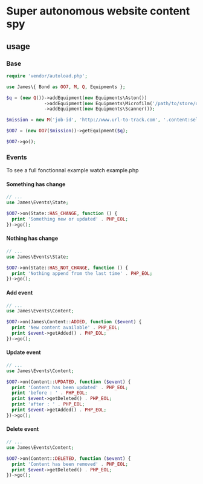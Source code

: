 # Super autonomous website content spy

## usage

### Base

```php
require 'vendor/autoload.php';

use James\{ Bond as OO7, M, Q, Equipments };

$q = (new Q())->addEquipment(new Equipments\Aston())
              ->addEquipment(new Equipments\Microfilm('/path/to/store/data'))
              ->addEquipment(new Equipments\Scanner());

$mission = new M('job-id', 'http://www.url-to-track.com', '.content:selector');

$OO7 = (new OO7($mission))->getEquipment($q);

$OO7->go();
```

### Events

To see a full fonctionnal example watch example.php

#### Something has change

```php
// ...
use James\Events\State;

$OO7->on(State::HAS_CHANGE, function () {
  print 'Something new or updated' . PHP_EOL;
})->go();
```

#### Nothing has change

```php
// ...
use James\Events\State;

$OO7->on(State::HAS_NOT_CHANGE, function () {
  print 'Nothing append from the last time' . PHP_EOL;
})->go();
```


#### Add event

```php
// ...
use James\Events\Content;

$OO7->on(James\Content::ADDED, function ($event) {
  print 'New content available' . PHP_EOL;
  print $event->getAdded() . PHP_EOL;
})->go();
```


#### Update event

```php
// ...
use James\Events\Content;

$OO7->on(Content::UPDATED, function ($event) {
  print 'Content has been updated' . PHP_EOL;
  print 'before : ' . PHP_EOL;
  print $event->getDeleted() . PHP_EOL;
  print 'after : ' . PHP_EOL;
  print $event->getAdded() . PHP_EOL;
})->go();
```

#### Delete event

```php
// ...
use James\Events\Content;

$OO7->on(Content::DELETED, function ($event) {
  print 'Content has been removed' . PHP_EOL;
  print $event->getDeleted() . PHP_EOL;
})->go();
```
